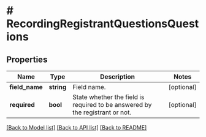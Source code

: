 # # RecordingRegistrantQuestionsQuestions

## Properties

Name | Type | Description | Notes
------------ | ------------- | ------------- | -------------
**field_name** | **string** | Field name. | [optional] 
**required** | **bool** | State whether the field is required to be answered by the registrant or not. | [optional] 

[[Back to Model list]](../../README.md#documentation-for-models) [[Back to API list]](../../README.md#documentation-for-api-endpoints) [[Back to README]](../../README.md)


